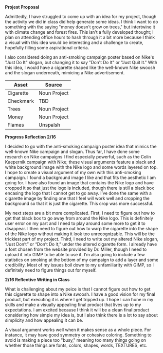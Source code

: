 **Projest Proposal**

Admittedly, I have struggled to come up with an idea for my project, though the activity we did in class did help generate some ideas. I think I want to do something with the saying "money doesn't grow on trees," but intertwine it with climate change and forest fires. This isn't a fully developed thought; I plan on attending office hours to hash through it a bit more because I think a visual with this idea would be interesting and a challenge to create, hopefully filling some aspirational criteria. 

I also considered doing an anti-smoking campaign poster based on Nike's "Just Do It" slogan, but changing it to say "Don't Do It" or "Just Quit It." With this idea, I would have a cigarette shaped like the well-known Nike swoosh and the slogan underneath, mimicing a Nike advertisement. 

| Asset | Source |
| ----- | ------ | 
| Cigarette | Noun Project | 
| Checkmark | TBD |
| Trees | Noun Project | 
| Money | Noun Project | 
| Flames | Unspalsh | 

**Progress Reflection 2/16**

I decided to go with the anti-smoking campaign poster idea that mimics the well-known Nike campaign and slogan. Thus far, I have done some research on Nike campaigns I find especially powerful, such as the Colin Kaepernik campaign with Nike; these visual arguments feature a black and white background image with the Nike logo and some words layered on top. I hope to create a visual argument of my own with this anti-smoking campaign. I found a background image I like and that fits the aesthetic I am going for. I have also found an image that contains the Nike logo and have cropped it so that just the logo is included, though there is still a black box encasing the logo that I cannot get to go away. I’ve done the same with a cigarette image by finding one that I feel will work well and cropping the background so that it is just the cigarette. This crop was more successful. 

My next steps are a bit more complicated. First, I need to figure out how to get that black box to go away from around the Nike logo. This is definitely user error on my part and I need to play around some more to get it to disappear. I then need to figure out how to warp the cigarette into the shape of the Nike logo without making it look too unrecognizable. This will be the trickiest part of my project. Third, I need to write out my altered Nike slogan, “Just Don’t” or “Don’t Do It,” under the altered cigarette form. I already have a font chosen from the website provided by Dr. Miller, though I need to upload it into GIMP to be able to use it. I’m also going to include a few statistics on smoking at the bottom of my campaign to add a layer and some credibility. Most of my issues boil down to my unfamiliarity with GIMP, so I definitely need to figure things out for myself.


**2/16 Reflective Writing in Class**

What is challenging about my peice is that I cannot figure out how to get this cigarette to shape into a Nike swoosh. I have a good vision for my final product, but executing it is where I get tripped up. I hope I can hone in my skills and make a visually appealing final product that lives up to my expectations. I am excited because I think it will be a clean final product considering how simple my idea is, but I also think there is a lot to say about simplicity and how appealing it can be.

A visual argument works well when it makes sense as a whole piece. For instance, it may have good symmetry or cohesive coloring. Something to avoid is making a piece too "busy," meaning too many things going on whether those things are fonts, colors, shapes, words, TEXTURES, etc. 
